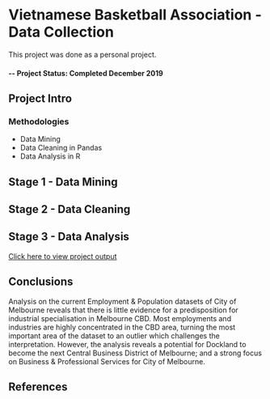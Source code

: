 # Vietnamese Basketball Association - Data Collection
This project was done as a personal project.

#### -- Project Status: Completed December 2019

## Project Intro


### Methodologies
* Data Mining
* Data Cleaning in Pandas
* Data Analysis in R

## Stage 1 - Data Mining

## Stage 2 - Data Cleaning

## Stage 3 - Data Analysis
[Click here to view project output](https://github.com/danieltpham/vba-vietnamese-basketball-association/blob/master/Data-Analysis.ipynb)

## Conclusions
Analysis on the current Employment & Population datasets of City of Melbourne reveals that there is little evidence for a predisposition for industrial specialisation in Melbourne CBD. Most employments and industries are highly concentrated in the CBD area, turning the most important area of the dataset to an outlier which challenges the interpretation. However, the analysis reveals a potential for Dockland to become the next Central Business District of Melbourne; and a strong focus on Business & Professional Services for City of Melbourne.

## References
